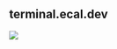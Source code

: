 ## terminal.ecal.dev

<a class="unstyle" href="https://terminal.ecal.dev" target="_blank">

![](static/images/terminal.png)

</a>
